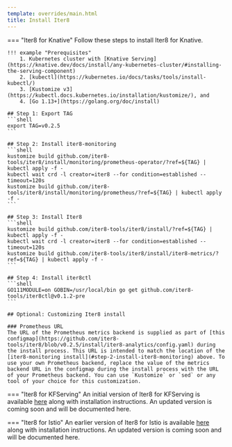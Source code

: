 ```yaml
---
template: overrides/main.html
title: Install Iter8
---
```


=== "Iter8 for Knative"
    Follow these steps to install Iter8 for Knative. 


    !!! example "Prerequisites"
        1. Kubernetes cluster with [Knative Serving](https://knative.dev/docs/install/any-kubernetes-cluster/#installing-the-serving-component)
        2. [kubectl](https://kubernetes.io/docs/tasks/tools/install-kubectl/)
        3. [Kustomize v3](https://kubectl.docs.kubernetes.io/installation/kustomize/), and 
        4. [Go 1.13+](https://golang.org/doc/install)

    ## Step 1: Export TAG
    ```shell
    export TAG=v0.2.5
    ```

    ## Step 2: Install iter8-monitoring
    ```shell
    kustomize build github.com/iter8-tools/iter8/install/monitoring/prometheus-operator/?ref=${TAG} | kubectl apply -f -
    kubectl wait crd -l creator=iter8 --for condition=established --timeout=120s
    kustomize build github.com/iter8-tools/iter8/install/monitoring/prometheus/?ref=${TAG} | kubectl apply -f - 
    ```

    ## Step 3: Install Iter8
    ```shell
    kustomize build github.com/iter8-tools/iter8/install/?ref=${TAG} | kubectl apply -f -
    kubectl wait crd -l creator=iter8 --for condition=established --timeout=120s
    kustomize build github.com/iter8-tools/iter8/install/iter8-metrics/?ref=${TAG} | kubectl apply -f -
    ```

    ## Step 4: Install iter8ctl
    ```shell
    GO111MODULE=on GOBIN=/usr/local/bin go get github.com/iter8-tools/iter8ctl@v0.1.2-pre
    ```

    ## Optional: Customizing Iter8 install

    ### Prometheus URL
    The URL of the Prometheus metrics backend is supplied as part of [this configmap](https://github.com/iter8-tools/iter8/blob/v0.2.5/install/iter8-analytics/config.yaml) during the install process. This URL is intended to match the location of the [iter8-monitoring install](#step-2-install-iter8-monitoring) above. To use your own Prometheus backend, replace the value of the metrics backend URL in the configmap during the install process with the URL of your Prometheus backend. You can use `Kustomize` or `sed` or any tool of your choice for this customization.
    
=== "Iter8 for KFServing"
    An initial version of Iter8 for KFServing is available [here](https://github.com/iter8-tools/iter8-kfserving) along with installation instructions. An updated version is coming soon and will be documented here.

=== "Iter8 for Istio"
    An earlier version of Iter8 for Istio is available [here](https://github.com/iter8-tools/iter8) along with installation instructions. An updated version is coming soon and will be documented here.